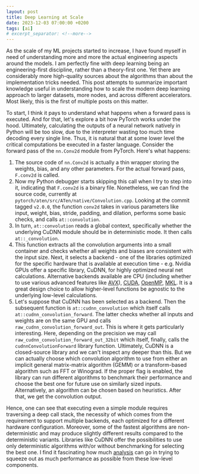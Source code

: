 ```yaml
---
layout: post
title: Deep Learning at Scale
date: 2023-12-03 07:00:00 +0200
tags: [ai]
# excerpt_separator: <!--more-->
---
```


As the scale of my ML projects started to increase, I have found myself in need of understanding more and more the actual engineering aspects around the models. I am perfectly fine with deep learning being an engineering-first discipline, rather than a theory-first one. Yet there are considerably more high-quality sources about the algorithms than about the implementation tricks needed. This post attempts to summarize important knowledge useful in understanding how to scale the modern deep learning approach to larger datasets, more nodes, and across different accelerators. Most likely, this is the first of multiple posts on this matter.

To start, I think it pays to understand what happens when a forward pass is executed. And for that, let's explore a bit how PyTorch works under the hood. Ultimately, calculating the outputs of a neural network natively in Python will be too slow, due to the interpreter wasting too much time decoding every single line. Thus, it is natural that at some lower level the critical computations be executed in a faster language. Consider the forward pass of the `nn.Conv2d` module from PyTorch. Here's what happens:

1. The source code of `nn.Conv2d` is actually a thin wrapper storing the weights, bias, and any other parameters. For the actual forward pass, `F.conv2d` is called.
2. Now my Python debugger starts skipping this call when I try to step into it, indicating that `F.conv2d` is a binary file. Nonetheless, we can find the source code, currently at `pytorch/aten/src/ATen/native/Convolution.cpp`. Looking at the commit tagged `v2.0.0`, the function `conv2d` takes in various parameters like input, weight, bias, stride, padding, and dilation, performs some basic checks, and calls `at::convolution`.
3. In turn, `at::convolution` reads a global context, specifically whether the underlying CuDNN module should be in deterministic mode. It then calls `at::_convolution`.
4. This function extracts all the convolution arguments into a small container and checks whether all weights and biases are consistent with the input size. Next, it selects a backend - one of the libraries optimized for the specific hardware that is available at execution time - e.g. Nvidia GPUs offer a specific library, CuDNN, for highly optimized neural net calculations. Alternative backends available are CPU (including whether to use various advanced features like [AVX](https://en.wikipedia.org/wiki/Advanced_Vector_Extensions)), [CUDA](https://en.wikipedia.org/wiki/CUDA), [OpenMP](https://en.wikipedia.org/wiki/OpenMP), [MKL](https://en.wikipedia.org/wiki/Math_Kernel_Library). It is a great design choice to allow higher-level functions be agnostic to the underlying low-level calculations.
5. Let's suppose that CuDNN has been selected as a backend. Then the subsequent function is `at::cudnn_convolution` which itself calls `at::cudnn_convolution_forward`. The latter checks whether all inputs and weights are on the same GPU and calls `raw_cudnn_convolution_forward_out`. This is where it gets particularly interesting. Here, depending on the precision we may call `raw_cudnn_convolution_forward_out_32bit` which itself, finally, calls the `cudnnConvolutionForward` library function. Ultimately, CuDNN is a closed-source library and we can't inspect any deeper than this. But we can actually choose which convolution algorithm to use from either an implicit general matrix-matrix algorithm (GEMM) or a transform-based algorithm such as FFT or Winograd. If the proper flag is enabled, the library can run different algorithms to benchmark their performance and choose the best one for future use on similarly sized inputs. Alternatively, an algorithm can be chosen based on heuristics. After that, we get the convolution output.

Hence, one can see that executing even a simple module requires traversing a deep call stack, the necessity of which comes from the requirement to support multiple backends, each optimized for a different hardware configuration. Moreover, some of the fastest algorithms are non-deterministic and may produce slightly different results compared to the deterministic variants. Libraries like CuDNN offer the possibilities to use only deterministic algorithms with/or without benchmarking for selecting the best one. I find it fascinating how much [analysis](https://docs.nvidia.com/deeplearning/performance/dl-performance-convolutional/index.html) can go in trying to squeeze out as much performance as possible from these low-level components.


